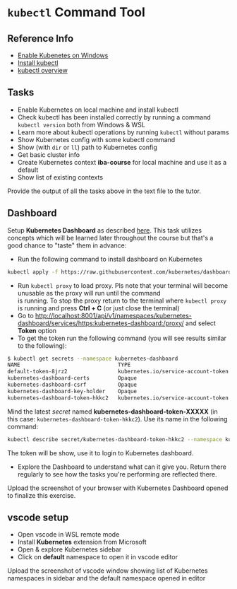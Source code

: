 # `kubectl` Command Tool

## Reference Info

* [Enable Kubenetes on Windows](https://medium.com/@XanderGrzy/developing-for-docker-kubernetes-with-windows-wsl-9d6814759e9f)
* [Install kubectl](https://kubernetes.io/docs/tasks/tools/install-kubectl/)
* [kubectl overview](https://kubernetes.io/docs/reference/kubectl/overview/)

## Tasks

* Enable Kubernetes on local machine and install kubectl
* Check kubectl has been installed correctly by running a command `kubectl version` both
  from Windows & WSL
* Learn more about kubectl operations by running `kubectl` without params
* Show Kubernetes config with some kubectl command
* Show (with `dir` or `ll`) path to Kubernetes config
* Get basic cluster info
* Create Kubernetes context **iba-course** for local machine and use it as a default
* Show list of existing contexts

Provide the output of all the tasks above in the text file to the tutor.

## Dashboard

Setup **Kubernetes Dashboard** as described [here](https://kubernetes.io/docs/tasks/access-application-cluster/web-ui-dashboard/). 
This task utilizes concepts which will be learned later throughout the course but that's
a good chance to "taste" them in advance:

* Run the following command to install dashboard on Kubernetes

```bash
kubectl apply -f https://raw.githubusercontent.com/kubernetes/dashboard/v2.0.0-beta8/aio/deploy/recommended.yaml
```

* Run `kubectl proxy` to load proxy. Pls note that your terminal will become unusable as the proxy will run until the command   
  is running. To stop the proxy return to the terminal where `kubectl proxy` is running and press **Ctrl + C** (or just close the terminal)
* Go to [http://localhost:8001/api/v1/namespaces/kubernetes-dashboard/services/https:kubernetes-dashboard:/proxy/](http://localhost:8001/api/v1/namespaces/kubernetes-dashboard/services/https:kubernetes-dashboard:/proxy/) and select **Token** option
* To get the token run the following command (you will see results similar to the following): 

```bash
$ kubectl get secrets --namespace kubernetes-dashboard 
NAME                               TYPE                                  DATA   AGE
default-token-8jrz2                kubernetes.io/service-account-token   3      84m
kubernetes-dashboard-certs         Opaque                                0      84m
kubernetes-dashboard-csrf          Opaque                                1      84m
kubernetes-dashboard-key-holder    Opaque                                2      84m
kubernetes-dashboard-token-hkkc2   kubernetes.io/service-account-token   3      84m
```

  Mind the latest _secret_ named **kubernetes-dashboard-token-XXXXX** (in this case: `kubernetes-dashboard-token-hkkc2`).
  Use its name in the following command:

```bash
kubectl describe secret/kubernetes-dashboard-token-hkkc2 --namespace kubernetes-dashboard
```

  The token will be show, use it to login to Kubernetes dashboard.

* Explore the Dashboard to understand what can it give you. Return there regularly to see how 
  the tasks you're performing are reflected there.

Upload the screenshot of your browser with Kubernetes Dashboard opened to finalize this exercise.

## vscode setup

* Open vscode in WSL remote mode
* Install **Kubernetes** extension from Microsoft
* Open & explore Kubernetes sidebar
* Click on **default** namespace to open it in vscode editor

Upload the screenshot of vscode window showing list of Kubernetes namespaces in sidebar and
the default namespace opened in editor